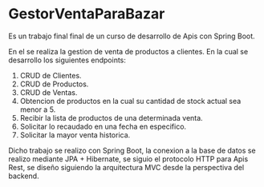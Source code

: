 # GestorVentaParaBazar

Es un trabajo final final de un curso de desarrollo de Apis con Spring Boot.

En el se realiza la gestion de venta de productos a clientes.
En la cual se desarrollo los siguientes endpoints:
1. CRUD de Clientes.
2. CRUD de Productos.
3. CRUD de Ventas.
4. Obtencion de productos en la cual su cantidad de stock actual sea menor a 5.
5. Recibir la lista de productos de una determinada venta.
6. Solicitar lo recaudado en una fecha en especifico.
7. Solicitar la mayor venta historica.

Dicho trabajo se realizo con Spring Boot, la conexion a la base de datos se realizo mediante JPA + Hibernate, se siguio el protocolo HTTP para Apis Rest, se diseño siguiendo la arquitectura MVC desde la perspectiva del backend.
